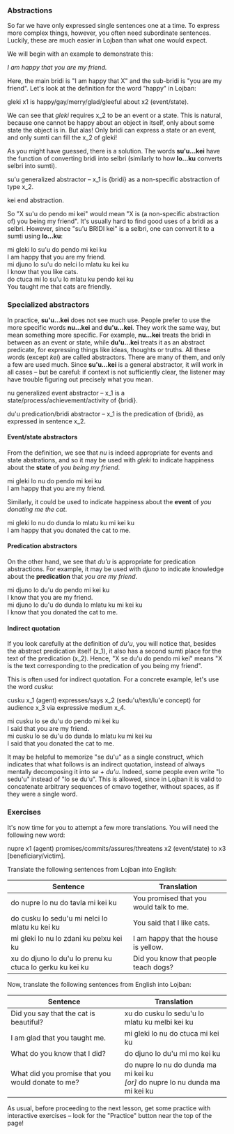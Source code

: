 ### Abstractions

So far we have only expressed single sentences one at a time.
To express more complex things, however, you often need subordinate sentences.
Luckily, these are much easier in Lojban than what one would expect.

We will begin with an example to demonstrate this:

<span class="hspace" /> _I am happy that you are my friend._

Here, the main bridi is "I am happy that X" and the sub-bridi is "you are my friend".
Let's look at the definition for the word "happy" in Lojban:

<span class="definition-head">gleki</span> x1 is happy/gay/merry/glad/gleeful about x2 (event/state).

We can see that _gleki_ requires x_2 to be an event or a state.
This is natural, because one cannot be happy about an object in itself, only about some state the object is in.
But alas!
Only bridi can express a state or an event, and only sumti can fill the x_2 of gleki!

As you might have guessed, there is a solution.
The words **su'u...kei** have the function of converting bridi into selbri (similarly to how **lo...ku** converts selbri into sumti).

<span class="definition-head">su'u</span> generalized abstractor &ndash; x_1 is {bridi} as a non-specific abstraction of type x_2.

<span class="definition-head">kei</span> end abstraction.

So "X su'u do pendo mi kei" would mean "X is (a non-specific abstraction of) you being my friend".
It's usually hard to find good uses of a bridi as a selbri.
However, since "su'u BRIDI kei" is a selbri, one can convert it to a sumti using **lo...ku**:

<div class="translation-source">
mi gleki lo su'u do pendo mi kei ku
</div>
<div class="translation-target">
I am happy that you are my friend.
</div>

<div class="translation-source">
mi djuno lo su'u do nelci lo mlatu ku kei ku
</div>
<div class="translation-target">
I know that you like cats.
</div>

<div class="translation-source">
do ctuca mi lo su'u lo mlatu ku pendo kei ku
</div>
<div class="translation-target">
You taught me that cats are friendly.
</div>

### Specialized abstractors

In practice, **su'u...kei** does not see much use.
People prefer to use the more specific words **nu...kei** and **du'u...kei**.
They work the same way, but mean something more specific.
For example, **nu...kei** treats the bridi in between as an event or state, while **du'u…kei** treats it as an abstract predicate, for expressing things like ideas, thoughts or truths.
All these words (except _kei_) are called abstractors.
There are many of them, and only a few are used much.
Since **su'u…kei** is a general abstractor, it will work in all cases &ndash; but be careful: if context is not sufficiently clear, the listener may have trouble figuring out precisely what you mean.

<span class="definition-head">nu</span> generalized event abstractor &ndash; x_1 is a state/process/achievement/activity of {bridi}.

<span class="definition-head">du'u</span> predication/bridi abstractor &ndash; x_1 is the predication of {bridi}, as expressed in sentence x_2.

#### Event/state abstractors

From the definition, we see that _nu_ is indeed appropriate for events and state abstrations, and so it may be used with _gleki_ to indicate happiness about the **state** of _you being my friend_.

<div class="translation-source">
mi gleki lo nu do pendo mi kei ku
</div>
<div class="translation-target">
I am happy that you are my friend.
</div>

Similarly, it could be used to indicate happiness about the **event** of _you donating me the cat_.

<div class="translation-source">
mi gleki lo nu do dunda lo mlatu ku mi kei ku
</div>
<div class="translation-target">
I am happy that you donated the cat to me.
</div>

#### Predication abstractors

On the other hand, we see that _du'u_ is appropriate for predication abstractions.
For example, it may be used with _djuno_ to indicate knowledge about the **predication** that _you are my friend_.

<div class="translation-source">
mi djuno lo du'u do pendo mi kei ku
</div>
<div class="translation-target">
I know that you are my friend.
</div>

<div class="translation-source">
mi djuno lo du'u do dunda lo mlatu ku mi kei ku
</div>
<div class="translation-target">
I know that you donated the cat to me.
</div>


#### Indirect quotation

If you look carefully at the definition of _du'u_, you will notice that, besides the abstract predication itself (x_1), it also has a second sumti place for the text of the predication (x_2).
Hence, "X se du'u do pendo mi kei" means "X is the text corresponding to the predication of you being my friend".

This is often used for indirect quotation.
For a concrete example, let's use the word _cusku_:

<span class="definition-head">cusku</span> x_1 (agent) expresses/says x_2 (sedu'u/text/lu'e concept) for audience x_3 via expressive medium x_4.

<div class="translation-source">
mi cusku lo se du'u do pendo mi kei ku
</div>
<div class="translation-target">
I said that you are my friend.
</div>

<div class="translation-source">
mi cusku lo se du'u do dunda lo mlatu ku mi kei ku
</div>
<div class="translation-target">
I said that you donated the cat to me.
</div>

It may be helpful to memorize "se du'u" as a single construct, which indicates that what follows is an indirect quotation, instead of always mentally decomposing it into _se + du'u_.
Indeed, some people even write "lo sedu'u" instead of "lo se du'u".
This is allowed, since in Lojban it is valid to concatenate arbitrary sequences of cmavo together, without spaces, as if they were a single word.

### Exercises

It's now time for you to attempt a few more translations.
You will need the following new word:

<span class="definition-head">nupre</span> x1 (agent) promises/commits/assures/threatens x2 (event/state) to x3 [beneficiary/victim].

Translate the following sentences from Lojban into English:

|Sentence|Translation|
|--------|-----------|
|do nupre lo nu do tavla mi kei ku|<span class="spoiler-answer">You promised that you would talk to me.</span>|
|do cusku lo sedu'u mi nelci lo mlatu ku kei ku|<span class="spoiler-answer">You said that I like cats.</span>|
|mi gleki lo nu lo zdani ku pelxu kei ku|<span class="spoiler-answer">I am happy that the house is yellow.</span>|
|xu do djuno lo du'u lo prenu ku ctuca lo gerku ku kei ku|<span class="spoiler-answer">Did you know that people teach dogs?</span>|

Now, translate the following sentences from English into Lojban:

|Sentence|Translation|
|--------|-----------|
|Did you say that the cat is beautiful?|<span class="spoiler-answer">xu do cusku lo sedu'u lo mlatu ku melbi kei ku</span>|
|I am glad that you taught me.|<span class="spoiler-answer">mi gleki lo nu do ctuca mi kei ku</span>|
|What do you know that I did?|<span class="spoiler-answer">do djuno lo du'u mi mo kei ku</span>|
|What did you promise that you would donate to me?|<span class="spoiler-answer">do nupre lo nu do dunda ma mi kei ku <br/> _[or]_ do nupre lo nu dunda ma mi kei ku</span>|

As usual, before proceeding to the next lesson, get some practice with interactive exercises &ndash; look for the "Practice" button near the top of the page!
